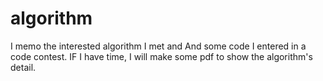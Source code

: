 # algorithm

I  memo the interested algorithm I met and And some code I entered in a code contest.
IF I have time,  I will make some pdf to show the algorithm's detail.
